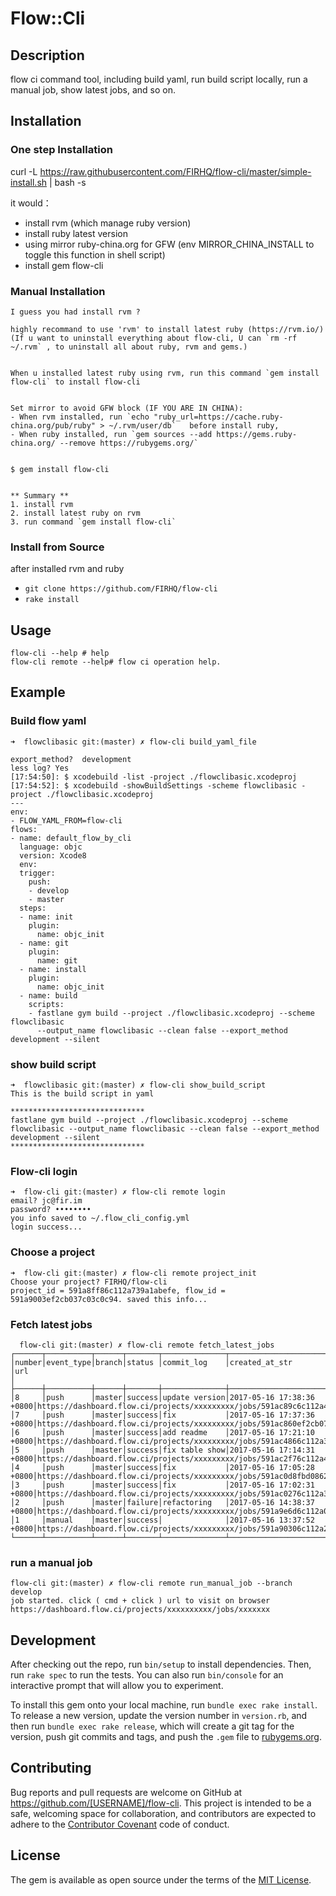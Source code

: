 # Flow::Cli

## Description

flow ci command tool, including build yaml, run build script locally, run a manual job, show latest jobs, and so on. 

## Installation

### One step Installation

curl -L https://raw.githubusercontent.com/FIRHQ/flow-cli/master/simple-install.sh | bash -s

it would：
- install rvm (which manage ruby version)
- install ruby latest version
- using mirror ruby-china.org for GFW (env MIRROR_CHINA_INSTALL to toggle this function in shell script)
- install gem flow-cli

### Manual Installation 

    I guess you had install rvm ?  

    highly recommand to use 'rvm' to install latest ruby (https://rvm.io/)
    (If u want to uninstall everything about flow-cli, U can `rm -rf ~/.rvm` , to uninstall all about ruby, rvm and gems.)


    When u installed latest ruby using rvm, run this command `gem install flow-cli` to install flow-cli 


    Set mirror to avoid GFW block (IF YOU ARE IN CHINA):
    - When rvm installed, run `echo "ruby_url=https://cache.ruby-china.org/pub/ruby" > ~/.rvm/user/db`   before install ruby, 
    - When ruby installed, run `gem sources --add https://gems.ruby-china.org/ --remove https://rubygems.org/` 


    $ gem install flow-cli


    ** Summary **
    1. install rvm 
    2. install latest ruby on rvm
    3. run command `gem install flow-cli`

### Install from Source

after installed rvm and ruby 

- `git clone https://github.com/FIRHQ/flow-cli`
- `rake install`

## Usage

```
flow-cli --help # help 
flow-cli remote --help# flow ci operation help.
```

## Example

### Build flow yaml 

```
➜  flowclibasic git:(master) ✗ flow-cli build_yaml_file

export_method?  development
less log? Yes
[17:54:50]: $ xcodebuild -list -project ./flowclibasic.xcodeproj
[17:54:52]: $ xcodebuild -showBuildSettings -scheme flowclibasic -project ./flowclibasic.xcodeproj
---
env:
- FLOW_YAML_FROM=flow-cli
flows:
- name: default_flow_by_cli
  language: objc
  version: Xcode8
  env:
  trigger:
    push:
    - develop
    - master
  steps:
  - name: init
    plugin:
      name: objc_init
  - name: git
    plugin:
      name: git
  - name: install
    plugin:
      name: objc_init
  - name: build
    scripts:
    - fastlane gym build --project ./flowclibasic.xcodeproj --scheme flowclibasic
      --output_name flowclibasic --clean false --export_method development --silent

```

### show build script

```
➜  flowclibasic git:(master) ✗ flow-cli show_build_script
This is the build script in yaml

******************************
fastlane gym build --project ./flowclibasic.xcodeproj --scheme flowclibasic --output_name flowclibasic --clean false --export_method development --silent
******************************
```


### Flow-cli login

```
➜  flow-cli git:(master) ✗ flow-cli remote login
email? jc@fir.im
password? ••••••••
you info saved to ~/.flow_cli_config.yml
login success...
```

### Choose a project 

```
➜  flow-cli git:(master) ✗ flow-cli remote project_init
Choose your project? FIRHQ/flow-cli
project_id = 591a8ff86c112a739a1abefe, flow_id = 591a9003ef2cb037c03c0c94. saved this info...
```

### Fetch latest jobs

```
  flow-cli git:(master) ✗ flow-cli remote fetch_latest_jobs
┌──────┬──────────┬──────┬───────┬──────────────┬─────────────────────────┬─────────────────────────────────────────────────────────────────────────────────────────┐
│number│event_type│branch│status │commit_log    │created_at_str           │url                                                                                      │
├──────┼──────────┼──────┼───────┼──────────────┼─────────────────────────┼─────────────────────────────────────────────────────────────────────────────────────────┤
│8     │push      │master│success│update version│2017-05-16 17:38:36 +0800│https://dashboard.flow.ci/projects/xxxxxxxxx/jobs/591ac89c6c112a4dfa1abf3f│
│7     │push      │master│success│fix           │2017-05-16 17:37:36 +0800│https://dashboard.flow.ci/projects/xxxxxxxxx/jobs/591ac860ef2cb07df83c0df8│
│6     │push      │master│success│add readme    │2017-05-16 17:21:10 +0800│https://dashboard.flow.ci/projects/xxxxxxxxx/jobs/591ac4866c112a3f6c1abfd8│
│5     │push      │master│success│fix table show│2017-05-16 17:14:31 +0800│https://dashboard.flow.ci/projects/xxxxxxxxx/jobs/591ac2f76c112a4dfa1abf10│
│4     │push      │master│success│fix           │2017-05-16 17:05:28 +0800│https://dashboard.flow.ci/projects/xxxxxxxxx/jobs/591ac0d8fbd08628bbd81e4f│
│3     │push      │master│success│fix           │2017-05-16 17:02:31 +0800│https://dashboard.flow.ci/projects/xxxxxxxxx/jobs/591ac0276c112a3f6c1abf6e│
│2     │push      │master│failure│refactoring   │2017-05-16 14:38:37 +0800│https://dashboard.flow.ci/projects/xxxxxxxxx/jobs/591a9e6d6c112a04a41abf3a│
│1     │manual    │master│success│              │2017-05-16 13:37:52 +0800│https://dashboard.flow.ci/projects/xxxxxxxxx/jobs/591a90306c112a2b6f1abf5d│
└──────┴──────────┴──────┴───────┴──────────────┴─────────────────────────┴─────────────────────────────────────────────────────────────────────────────────────────┘
```

### run a manual job

```
flow-cli git:(master) ✗ flow-cli remote run_manual_job --branch develop
job started. click ( cmd + click ) url to visit on browser
https://dashboard.flow.ci/projects/xxxxxxxxxx/jobs/xxxxxxx
```

## Development

After checking out the repo, run `bin/setup` to install dependencies. Then, run `rake spec` to run the tests. You can also run `bin/console` for an interactive prompt that will allow you to experiment.

To install this gem onto your local machine, run `bundle exec rake install`. To release a new version, update the version number in `version.rb`, and then run `bundle exec rake release`, which will create a git tag for the version, push git commits and tags, and push the `.gem` file to [rubygems.org](https://rubygems.org).

## Contributing

Bug reports and pull requests are welcome on GitHub at https://github.com/[USERNAME]/flow-cli. This project is intended to be a safe, welcoming space for collaboration, and contributors are expected to adhere to the [Contributor Covenant](http://contributor-covenant.org) code of conduct.


## License

The gem is available as open source under the terms of the [MIT License](http://opensource.org/licenses/MIT).


